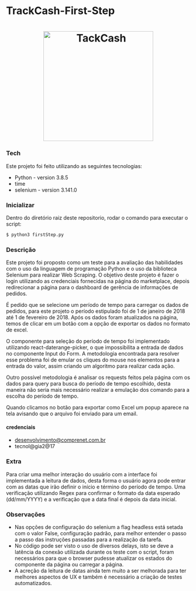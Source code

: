 # TrackCash-First-Step

<h1 align="center">
  <img alt="TackCash" title="TackCash" src="https://sistema.trackcash.com.br/images/logo/logo_trackcash_vert.png" width="300px" />
</h1>

### Tech

Este projeto foi feito utilizando as seguintes tecnologias:

* Python - version 3.8.5
* time
* selenium - version 3.141.0

### Inicializar

Dentro do diretório raiz deste repositorio, rodar o comando para executar o script:

```sh
$ python3 firstStep.py
```

### Descrição

Este projeto foi proposto como um teste para a avaliação das habilidades com o uso da linguagem de programação Python e o uso da biblioteca Selenium para realizar Web Scraping. O objetivo deste projeto é fazer o login utilizando as credenciais fornecidas na página do marketplace, depois redirecionar a página para o dashboard de gerência de informações de pedidos.

É pedido que se selecione um período de tempo para carregar os dados de pedidos, para este projeto o período estipulado foi de 1 de janeiro de 2018 até 1 de fevereiro de 2018. Após os dados foram atualizados na página, temos de clicar em um botão com a opção de exportar os dados no formato de excel.

O componente para seleção do período de tempo foi implementado utilizando react-daterange-picker, o que impossibilita a entrada de dados no componente Input do Form. A metodologia encontrada para resolver esse problema foi de emular os cliques do mouse nos elementos para a entrada do valor, assim criando um algoritmo para realizar cada ação.

Outro possível metodologia é analisar os requests feitos pela página com os dados para query para busca do período de tempo escolhido, desta maneira não seria mais necessário realizar a emulação dos comando para a escolha do período de tempo.

Quando clicamos no botão para exportar como Excel um popup aparece na tela avisando que o arquivo foi enviado para um email.

#### credenciais

* desenvolvimento@comprenet.com.br
* tecnol@gia2@17

### Extra

Para criar uma melhor interação do usuário com a interface foi implementada a leitura de dados, desta forma o usuário agora pode entrar com as datas que irão definir o início e término do período de tempo. Uma verificação utilizando Regex para confirmar o formato da data esperado (dd/mm/YYYY) e a verificação que a data final é depois da data inicial.

### Observações

* Nas opções de configuração do selenium a flag headless está  setada com o valor False, configuração padrão, para melhor entender o passo a passo das instruções passadas para a realização da tarefa.
* No código pode ser visto o uso de diversos delays, isto se deve a latência da conexão utilizada durante os teste com o script, foram necessários para que o browser pudesse atualizar os estados do componente da página ou carregar a página.
* A acreção da leitura de datas ainda tem muito a ser melhorada para ter melhores aspectos de UX e também é necessário a criação de testes automatizados.


